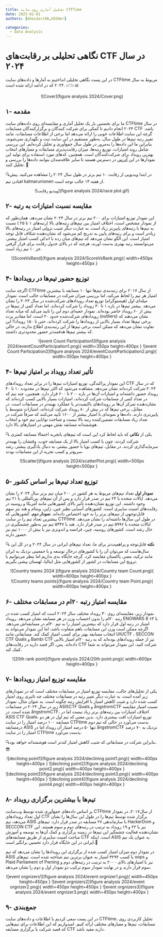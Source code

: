 ```yaml
---
title: تحلیل آماری روی سایت CTFTime
date: 2025-02-01
authors: [mheidari98,HIGHer]

categories:
  - Data Analysis
---
```


#   نگاهی تحلیلی بر رقابت‌های CTF در سال ۲۰۲۴ 

در این پست نگاهی تحلیلی انداختیم به آمارها و داده‌های  سایت CTFtime مربوط به سال ۲۰۲۴ که در ادامه ارائه شده است. 📈📉📊

<center> 
![Cover](figure analysis 2024/Cover.png)
</center>


<!-- more -->

## ۱- مقدمه

ما برای نخستین بار یک تحلیل آماری و مقایسه‌ای  روی داده‌های سایت CTFtime در سال ۲۰۲۴ انجام دادیم تا کمکی برای شرکت کنندگان و برگزارکنندگان مسابقات CTF باشد. گرچه این سایت اطلاعات خوبی را ارائه می‌دهد اما برخی از اطلاعات مسابقات، مانند تغییر رتبه تیم‌ها در طول سال، به‌طور مستقیم در این سایت ثبت و نگهداری نمی‌شوند، بنابراین ما این داده‌ها را به‌مرور در طول سال جمع‌آوری و تحلیل کرده‌ایم. این بررسی شامل روند امتیازات، توزیع رتبه‌ها، میزان رقابت‌پذیری مسابقات و معیارهای انتخاب بهترین رویداد برای شرکت‌کنندگان است.
همچنین، کدهای مورد استفاده برای تولید این نمودارها در این [آدرس](https://github.com/FlagMotori/CTFTime-Analysis) در دسترس هستند تا سایر 
علاقه‌مندان بتوانند داده‌ها را بررسی و تحلیل کنند. 🚀

🔍در ابتدا ویدیویی از رقابت ۱۰ تیم برتر در طول سال ۲۰۲۴ را مشاهده می‌کنید. پیش افتادن تیم kalmarunionen  از هفته ۱۳ جالب توجه است.

<center> 
![ویدیو رقابت](figure analysis 2024/race plot.gif)
</center>

## ۲- مقایسه نسبت امتیازات به رتبه

این نمودار توزیع امتیازات برای ۲۰۰ تیم برتر در سال ۲۰۲۴ نشان می‌دهد. همان‌طور که از نمودار مشخص است، اختلاف امتیاز بین تیم‌های رتبه‌های بالا (رتبه‌های ۱ تا ۲۵ ) نسبت به تیم‌ها با رتبه‌های پایین‌تر زیاد است. به عبارت دیگر شیب نزولی امتیاز در رتبه‌های بالا زیادتر است و برای رتبه‌های پایین به تدریج کم می‌شود که نشان‌دهنده شکاف قابل توجه امتیاز است. این الگو نشان‌ می‌دهد که تیم‌های میان رده با اندکی کسب امتیاز بیشتر، می‌توانستند رتبه بهتری بدست آورند، هرچند که در بالای جدول رقابت برای قرار گرفتن جز ۱۰ تیم زیاد است.

<center> 
![ScoreVsRand](figure analysis 2024/ScoreVsRank.png){ width=450px height=450px }
</center>


## ۳- توزیع حضور تیم‌ها در رویدادها

 اگرچه سایت CTFtime از سال ۲۰۱۷ برای رتبه‌بندی تیم‌ها تنها ۱۰ مسابقه‌ با بیشترین امتیاز هر تیم را لحاظ می‌کند، اما بررسی میزان شرکت در مسابقات جالب است.
نمودار میله‌ای اول (هیستوگرام) توزیع تعداد رویدادهای شرکت‌شده در سال ۲۰۲۴ را نشان می‌دهد. بیشتر تیم‌ها در بازه ۱ تا ۳۰ رویداد را شرکت کرده‌اند، اما تعداد کمی از تیم‌ها در بیش از ۶۰ رویداد حاضر بوده‌اند. نمودار جعبه‌ای دوم این را تایید می‌کند که میانه تعداد رویدادهای شرکت‌شده حدود ۲۰ است، اما مقادیر پرت (outliers) نشان می‌دهند که برخی تیم‌ها تعداد بسیار بالایی از رویدادها را شرکت کرده‌اند، حتی تا ۱۵۰ رویداد!! این تفاوت نشان می‌دهد که ممکن است برخی تیم‌ها از این رتبه‌بندی اطلاع ندارند، در حالی که بیشتر تیم‌ها هدفمندتر حضور محدودتری داشتند.

<center> 
![event Count Participation1](figure analysis 2024/eventCountParticipation1.png){ width=350px height=400px }
![event Count Participation2](figure analysis 2024/eventCountParticipation2.png){ width=350px height=400px }
</center>


## ۴- تأثیر تعداد رویداد بر امتیاز تیم‌ها

این نمودار پراکندگی، توزیع امتیازات تیم‌ها را در برابر تعداد رویدادهای CTF که در سال ۲۰۲۴ شرکت کرده‌اند نشان می‌دهد. مشاهده می‌شود که اکثر تیم‌ها در محدوده ۱۰ تا ۴۰ رویداد حضور داشته‌اند و امتیازات آن‌ها در بازه ۲۰۰ تا ۶۰۰ قرار دارد. همچنین، چند تیم که در تعداد کمی از مسابقات شرکت کرده‌اند، امتیازات بسیار بالایی کسب کرده‌اند که نشان‌دهنده تمرکز آن‌ها بر رویدادهای باکیفیت‌تر یا عملکرد بهینه‌تر در مسابقات است. در مقابل، برخی تیم‌ها که در بیش از ۸۰ رویداد شرکت کرده‌اند، امتیازات متوسط یا پایین‌تری دارند. داده‌ها و نمونه‌ای با امتیاز بیشتر از ۱۶۰۰ تأیید می‌کنند که صرفاً شرکت در تعداد زیاد مسابقات تضمین‌کننده رتبه بالا نیست و شناخت توانایی تیم خود و انتخاب هوشمندانه مسابقه نقش مهمی در امتیازهای بالا دارد.

🔍 یکی از **نکاتی** که باید لحاظ کرد این است که تیم‌های باتجربه احتمالا مسابقه کمتری شرکت کردند، چون با کسب امتیاز بالا از یک مسابقه خوب، وقتشان را بهینه‌تر سرمایه‌گذاری کردند. در مقابل، تیم‌های نوپا با حضور بیشتر، به دنبال یادگیری بیشتر، رشد سریع‌تر و کسب تجربه از این مسابقات بودند. 

<center> 
![Scatter](figure analysis 2024/scatterPlot.png){ width=500px height=500px }
</center>


## ۵- توزیع تعداد تیم‌ها بر اساس کشور

**نمودار اول** تعداد تیم‌های مربوط به هر کشور در ۲۰۰ میان تیم برتر سال ۲۰۲۴  را نشان می‌دهد. ایالات متحده با ۲۴ تیم در صدر قرار دارد و پس از آن تیم‌های بین‌المللی با ۲۱ تیم وجود داشتند. 
 این توزیع نشان‌دهنده تأثیر بالای کشورهایی مانند آمریکا و روسیه در رقابت‌های امنیت سایبری است.
 کشورهای آسیایی نظیر چین، ژاپن، ویتنام و هند نیز سهم قابل‌توجهی از تیم‌های برتر را به خود اختصاص داده‌اند.
 **نمودار دوم**، کشورهایی که بیشترین تعداد تیم را در سایت CTFtime در طول این سال‌ها داشته‌اند را نشان می‌دهد.
 ایالات متحده با ۵۹۹۶ تیم در صدر قرار دارد. هند با ۵۳۴۷ تیم نیز به‌طور چشمگیری در حال رشد است. کشورهای روسیه، چین، فرانسه و اندونزی نیز با بیش از ۱۰۰۰ تیم نیز حضور دارند.

🔍 **نکته** قابل‌توجه و پراهمیت‌تر برای ما، تعداد تیم‌های ایرانی در سال ۲۰۲۴ و در کل این سال‌هاست که می‌توان آن را با کشورهای درحال توسعه و با جمعیتی نزدیک به ایران مانند ترکیه، مصر، پاکستان مقایسه کرد. گرچه جایگاه بدی نداریم اما بنظر می‌توانیم با ترویج این مسابقات در کشور از کشورهایی مثل ایتالیا، لهستان پیشی بگیریم.

<center> 
![Country teams 2024 ](figure analysis 2024/Country team Count.png){ width=600px height=400px }
</center>
<center> 
![Country teams points](figure analysis 2024/Country team Point.png){ width=600px height=400px }
</center>

## ۶- مقایسه امتیاز رتبه ۲۰ام در مسابقات مختلف 

نمودار زیر، مقایسه‌ای روی ۳۰ رویداد مختلف سال ۲۰۲۴ است که امتیاز کسب شده در رتبه ۲۰ام را بدون احتساب وزن در هر مسابقه نشان می‌دهد. رویداد ENOWARS 8 با ۶۴ امتیاز در رتبه اول قرار دارد که بیشترین امتیاز را به تیم ۲۰ام در مسابقه‌اش می‌دهد. 
اگرچه ممکن است وزن این مسابقات باهم متفاوت باشد، اما این نمودار می‌تواند به انتخاب مسابقه بهتر برای کسب امتیاز کمک کند.  مسابقاتی مانند UIUCTF ، SECCON CTF Quals و Bambi CTF نیز از جمله رویدادهای بوده‌اند که به رتبه ۲۰ام امتیاز بالایی داده‌اند. پس، اگر قصد دارید در رقابت‌های CTF شرکت کنید، این نمودار می‌تواند به شما کمک کند.

<center> 
![20th rank point](figure analysis 2024/20th point.png){ width=600px height=400px }
</center>

## ۷- مقایسه توزیع امتیاز رویدادها

یکی از تحلیل‌های جالب، مقایسه توزیع امتیاز در مسابقات مختلف است که در نمودارهای زیر آمده است. به عبارت دیگر تغییر رتبه در مسابقات مختلف چه تاثیری روی امتیاز کسب شده دارد و شیب کاهش امتیاز با افزایش رتبه چگونه است. به عنوان مثال، نمودار زیر در سال ۲۰۲۴ در مسابقات ASISCTF Quals  و ångstromCTF نسبت امتیاز مقایسه شده است. در ångstromCTF،  اختلاف امتیازات بین رتبه‌های برتر زیاد نیست اما در ASIS CTF Quals، توزیع امتیازات افت بیشتری دارد. بدین معنی که تیم اول در هر دو مسابقه ۱۰۰ درصد امتیاز را در سایت CTFtime بدست می‌آورد در حالی که  تیم دوم درمسابقه  ASIS تنها ۵۰ درصد امتیاز آن رویداد اما در ångstromCTF  نزدیک به ۷۰ درصد امتیاز را در سایت CTFtime بدست می‌آورد. 

🔍بنابراین شرکت در مسابقاتی که شیب کاهش امتیاز کندتر است هوشمندانه خواهد بود.
😎

<center> 
![declining point1](figure analysis 2024/declining point1.png){ width=400px height=400px }
![declining point2](figure analysis 2024/declining point2.png){ width=400px height=400px }
</center>
<center> 
![declining point3](figure analysis 2024/declining point3.png){ width=400px height=400px }
![declining point4](figure analysis 2024/declining point4.png){ width=400px height=400px }
</center>

## ۸- تیم‌ها با بیشترین برگزاری رویداد

بر اساس داده‌های جمع‌آوری شده توسط وب‌سایت CTFtime از سال۲۰۱۷، در نمودار اول  تعداد رویدادهای CTF برگزار شده توسط تیم‌ها را در طول این سال‌ها را نشان می‌دهد، تیم ASIS با سازماندهی ۲۷ مسابقه در صدر قرار دارد. تیم‌های HackerDom و SECCON CTF نیز با ۲۲ و ۱۹ رویداد به ترتیب در رتبه‌های دوم و سوم هستند. این نشان‌دهنده فعالیت چشمگیر این تیم‌ها در زمینه برگزاری و کمک آن‌ها به توسعه و آموزش مباحث امنیت سایبری از طریق مسابقه‌های CTF است. 
اینکه ASIS  به عنوان یک تیم ایرانی  در این جایگاه قرار دارد تحسین برانگیز است.💪 

در نمودار دوم میزان امتیاز کسب شده از برگزاری این رویدادها را نشان می‌دهد که تیم ASIS با کسب ۳۲۹۴ امتیاز به عنوان برترین تیم شناخته شده است. تیم‌های oops و Plaid Parliament of Pwning نیز با امتیازهای بالای ۲۰۰۰ به ترتیب در رتبه‌های دوم و سوم قرار دارند و در نهایت نمودار سوم ترکیب دو نمودار اول و دوم را نشان می‌دهد.

<center> 
![event orgnizers1](figure analysis 2024/event orgnizer1.png){ width=450px height=450px }
![event orgnizers2](figure analysis 2024/event orgnizer2.png){ width=450px height=450px }
![event orgnizers3](figure analysis 2024/event orgnizer3.png){ width=450px height=400px }
</center>

## ۹- جمع‌بندی
 در این پست سعی کردیم  با اطلاعات و داده‌های سایت CTFtime، تحلیل کاربردی روی مسابقات، تیم‌ها و معیارهای مختلف ارائه کنیم.
امیدواریم که این اطلاعات برای تیم‌هایی که قصد شرکت  یا برگزاری مسابقه CTF دارند مفید باشد.